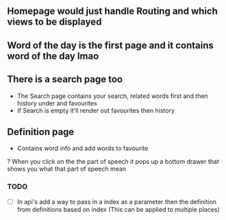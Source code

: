 ## Homepage would just handle Routing and which views to be displayed

## Word of the day is the first page and it contains word of the day lmao

## There is a search page too

-   The Search page contains your search, related words first and then history under and favourites
-   If Search is empty it'll render out favourites then history

## Definition page

-   Contains word info and add words to favourite

? When you click on the the part of speech it pops up a bottom drawer that shows you what that part of speech mean

### TODO

- [ ] In api's add a way to pass in a index as a parameter then the definition from definitions based on index (This can be applied to multiple places)

